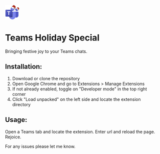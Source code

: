 <img src="assets/icon48.png" width=48px height=48px>

# Teams Holiday Special
Bringing festive joy to your Teams chats.


## Installation:
1. Download or clone the repository
2. Open Google Chrome and go to Extensions > Manage Extensions
3. If not already enabled, toggle on "Developer mode" in the top right corner
4. Click "Load unpacked" on the left side and locate the extension directory

## Usage:
Open a Teams tab and locate the extension. Enter url and reload the page. Rejoice.

For any issues please let me know.
